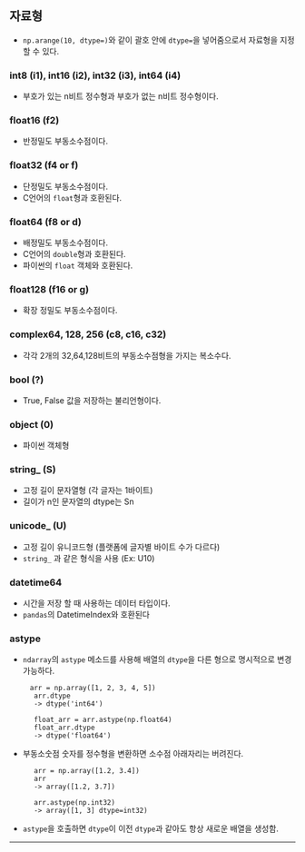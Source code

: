 ## 자료형
- `np.arange(10, dtype=)`와 같이 괄호 안에 `dtype=`을 넣어줌으로서 자료형을 지정할 수 있다.

### int8 (i1), int16 (i2), int32 (i3), int64 (i4) 
- 부호가 있는 n비트 정수형과 부호가 없는 n비트 정수형이다.

### float16 (f2)
- 반정밀도 부동소수점이다.

### float32 (f4 or f)
- 단정밀도 부동소수점이다.
- C언어의 `float`형과 호환된다.

### float64 (f8 or d)
- 배정밀도 부동소수점이다.
- C언어의 `double`형과 호환된다.
- 파이썬의 `float` 객체와 호환된다.

### float128 (f16 or g)
- 확장 정밀도 부동소수점이다.

### complex64, 128, 256 (c8, c16, c32)
- 각각 2개의 32,64,128비트의 부동소수점형을 가지는 복소수다.

### bool (?)
- True, False 값을 저장하는 불리언형이다.

### object (0)
- 파이썬 객체형

### string_ (S)
- 고정 길이 문자열형 (각 글자는 1바이트)
- 길이가 n인 문자열의 dtype는 Sn

### unicode_ (U)
- 고정 길이 유니코드형 (플랫폼에 글자별 바이트 수가 다르다)
- `string_` 과 같은 형식을 사용 (Ex: U10)

### datetime64
- 시간을 저장 할 때 사용하는 데이터 타입이다.
- `pandas`의 DatetimeIndex와 호환된다

### astype
- `ndarray`의 `astype` 메소드를 사용해 배열의 `dtype`을 다른 형으로 명시적으로 변경 가능하다.
```
     arr = np.array([1, 2, 3, 4, 5])
      arr.dtype
      -> dtype('int64')
      
      float_arr = arr.astype(np.float64)
      float_arr.dtype
      -> dtype('float64')
```
  - 부동소숫점 숫자를 정수형을 변환하면 소수점 아래자리는 버려진다.
```
      arr = np.array([1.2, 3.4])
      arr
      -> array([1.2, 3.7])

      arr.astype(np.int32)
      -> array([1, 3] dtype=int32)
```
- `astype`을 호출하면 `dtype`이 이전 `dtype`과 같아도 항상 새로운 배열을 생성함.
---